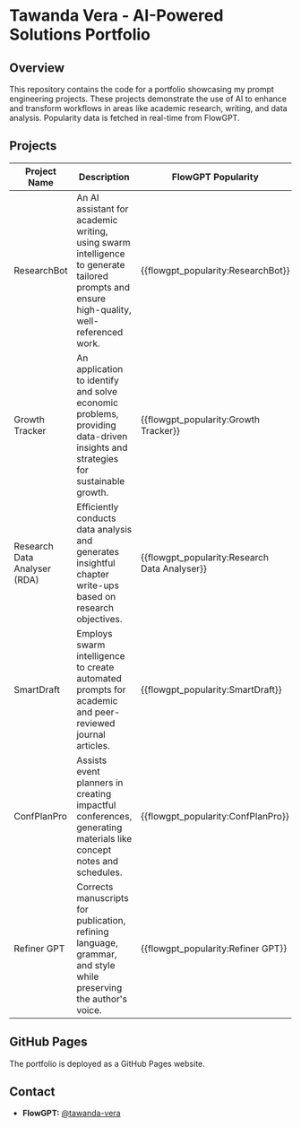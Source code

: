 # Tawanda Vera - AI-Powered Solutions Portfolio

## Overview

This repository contains the code for a portfolio showcasing my prompt engineering projects. These projects demonstrate the use of AI to enhance and transform workflows in areas like academic research, writing, and data analysis. Popularity data is fetched in real-time from FlowGPT.

## Projects

| Project Name | Description | FlowGPT Popularity |
|---|---|---|
| ResearchBot | An AI assistant for academic writing, using swarm intelligence to generate tailored prompts and ensure high-quality, well-referenced work. | {{flowgpt_popularity:ResearchBot}} |
| Growth Tracker | An application to identify and solve economic problems, providing data-driven insights and strategies for sustainable growth. | {{flowgpt_popularity:Growth Tracker}} |
| Research Data Analyser (RDA) | Efficiently conducts data analysis and generates insightful chapter write-ups based on research objectives. | {{flowgpt_popularity:Research Data Analyser}} |
| SmartDraft | Employs swarm intelligence to create automated prompts for academic and peer-reviewed journal articles. | {{flowgpt_popularity:SmartDraft}} |
| ConfPlanPro | Assists event planners in creating impactful conferences, generating materials like concept notes and schedules. | {{flowgpt_popularity:ConfPlanPro}} |
| Refiner GPT | Corrects manuscripts for publication, refining language, grammar, and style while preserving the author's voice. | {{flowgpt_popularity:Refiner GPT}} |

## GitHub Pages

The portfolio is deployed as a GitHub Pages website.

## Contact

* **FlowGPT:** [@tawanda-vera](https://flowgpt.com/@tawanda-vera)

